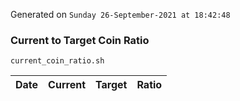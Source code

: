 Generated on `Sunday 26-September-2021 at 18:42:48`

### Current to Target Coin Ratio
`current_coin_ratio.sh`

Date|Current|Target|Ratio
---|---|---|---
